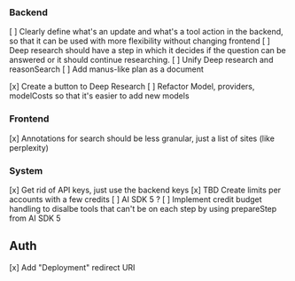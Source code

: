 ### Backend
[ ] Clearly define what's an update and what's a tool action in the backend, so that it can be used with more flexibility without changing frontend
[ ] Deep research should have a step in which it decides if the question can be answered or it should continue researching.
[ ] Unify Deep research and reasonSearch
[ ] Add manus-like plan as a document

[x] Create a button to Deep Research
[ ] Refactor Model, providers, modelCosts so that it's easier to add new models


### Frontend
[x] Annotations for search should be less granular, just a list of sites (like perplexity)


### System
[x] Get rid of API keys, just use the backend keys
[x] TBD Create limits per accounts with a few credits
[ ] AI SDK 5 ?
[ ] Implement credit budget handling to disalbe tools that can't be on each step by using prepareStep from AI SDK 5



## Auth
[x] Add "Deployment" redirect URI 
